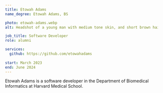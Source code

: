 ```yaml
---
title: Etowah Adams
name_degree: Etowah Adams, BS

photo: etowah-adams.webp
alt: Headshot of a young man with medium tone skin, and short brown hair offering a slight smile wearing a blue tee shirt in front of a solid-colored light background.

job_title: Software Developer
role: alumni

services:
  github: https://github.com/etowahadams
  
start: March 2023
end: June 2024
---
```

Etowah Adams is a software developer in the Department of Biomedical Informatics at Harvard Medical School.

